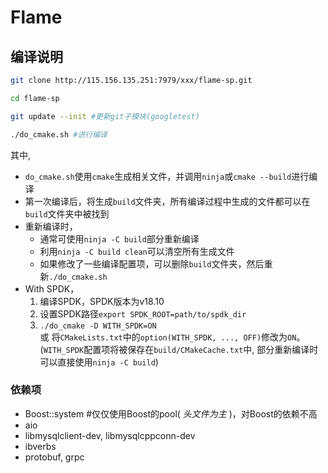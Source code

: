 # Flame  

## 编译说明  

```bash
git clone http://115.156.135.251:7979/xxx/flame-sp.git

cd flame-sp

git update --init #更新git子模块(googletest)

./do_cmake.sh #进行编译
```

其中,  

* `do_cmake.sh`使用`cmake`生成相关文件，并调用`ninja`或`cmake --build`进行编译  
* 第一次编译后，将生成`build`文件夹，所有编译过程中生成的文件都可以在`build`文件夹中被找到
* 重新编译时，  
  * 通常可使用`ninja -C build`部分重新编译  
  * 利用`ninja -C build clean`可以清空所有生成文件  
  * 如果修改了一些编译配置项，可以删除`build`文件夹，然后重新`./do_cmake.sh`  
* With SPDK，  
  1. 编译SPDK，SPDK版本为v18.10
  2. 设置SPDK路径`export SPDK_ROOT=path/to/spdk_dir`  
  3. `./do_cmake -D WITH_SPDK=ON`  
  或 将`CMakeLists.txt`中的`option(WITH_SPDK, ..., OFF)`修改为`ON`。  
  (`WITH_SPDK`配置项将被保存在`build/CMakeCache.txt`中, 部分重新编译时可以直接使用`ninja -C build`)  

### 依赖项  

* Boost::system  #仅仅使用Boost的pool( _头文件为主_ )，对Boost的依赖不高
* aio  
* libmysqlclient-dev, libmysqlcppconn-dev  
* ibverbs  
* protobuf, grpc  
